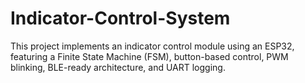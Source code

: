 # Indicator-Control-System
This project implements an indicator control module using an ESP32, featuring a Finite State Machine (FSM), button-based control, PWM blinking, BLE-ready architecture, and UART logging.
